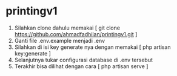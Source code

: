 # printingv1

1. Silahkan clone dahulu memakai [ git clone https://github.com/ahmadfadhilan/printingv1.git ]
2. Ganti file .env.example menjadi .env
3. Silahkan di isi key generate nya dengan memakai [ php artisan key:generate ]
4. Selanjutnya tukar configurasi database di .env tersebut
5. Terakhir bisa dilihat dengan cara [ php artisan serve ]
